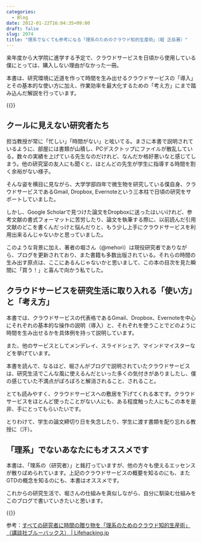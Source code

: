 ```yaml
---
categories:
  - Blog
date: 2012-01-22T16:04:35+09:00
draft: false
slug: 2074
title: "理系でなくても参考になる「理系のためのクラウド知的生産術」（堀 正岳著）"
---
```


来年度から大学院に進学する予定で、クラウドサービスを日頃から使用している僕にとっては、購入しない理由がなかった一冊。

本書は、研究環境に近道を作って時間を生み出せるクラウドサービスの「導入」とその基本的な使い方に加え、作業効率を最大化するための「考え方」にまで踏み込んだ解説を行っています。

{{<amazon id="4062577534" title="理系のためのクラウド知的生産術 (ブルーバックス)" src="http://ecx.images-amazon.com/images/I/51ux85ic62L._SL160_.jpg">}}

## クールに見えない研究者たち

担当教授が常に「忙しい」「時間がない」と呟いてる。まさに本書で説明されているように、部屋には書類が山積し、PCデスクトップにファイルが散乱している。数々の実績を上げている先生なのだけれど、なんだか格好悪いなと感じてしまう。他の研究室の友人にも聞くと、ほとんどの先生が学生に指導する時間を割く余裕がない様子。

そんな姿を横目に見ながら、大学学部四年で微生物を研究している僕自身、クラウドサービスであるGmail, Dropbox, Evernoteという三本柱で日頃の研究をサポートしていました。

しかし、Google Scholarで見つけた論文をDropboxに送ったはいいけれど、参考文献の書式フォーマットに苦労したり、論文を執筆する際に、以前読んだ引用文献のどこを書くんだっけと悩んだりと、もう少し上手にクラウドサービスを利用出来るんじゃないかと思っていました。

このような背景に加え、著者の堀さん（@mehori）は現役研究者でありながら、ブログを更新されており、また書籍も多数出版されている。それらの時間の生み出す原点は、ここにあるんじゃないかと思いまして、この本の目次を見た瞬間に「買う！」と喜んで向かう私でした。

## クラウドサービスを研究生活に取り入れる「使い方」と「考え方」

本書では、クラウドサービスの代表格であるGmail、Dropbox、Evernoteを中心にそれぞれの基本的な操作の説明（導入）と、それぞれを使うことでどのように時間を生み出せるかを具体例を持って説明しています。

また、他のサービスとしてメンデレイ、スライドシェア、マインドマイスターなどを挙げています。

本書を読んで、なるほど、堀さんがブログで説明されていたクラウドサービスは、研究生活でこんな風に使えるんだといった多くの気付きがありましたし、僕の感じていた不満点がぽろぽろと解消されること、されること。

とても読みやすく、クラウドサービスへの敷居を下げてくれる本です。クラウドサービスをほとんど使ったことがない人にも、ある程度触った人にもこの本を是非、手にとってもらいたいです。

とりわけて、学生の論文締切り日を失念したり、学生に渡す書類を配り忘れる教授に（汗）。

## 「理系」でないあなたにもオススメです

本書は、「理系の（研究者）」と銘打っていますが、他の方々も使えるエッセンスが散りばめられています。上記のクラウドサービスの概要を知るのにも、またGTDの概念を知るのにも、本書はオススメです。

これからの研究生活で、堀さんの仕組みを真似しながら、自分に馴染む仕組みをこのブログで書いていきたいと思います。

{{<amazon id="4062577534" title="理系のためのクラウド知的生産術 (ブルーバックス)" src="http://ecx.images-amazon.com/images/I/51ux85ic62L._SL160_.jpg">}}

参考：[すべての研究者に時間の贈り物を「理系のためのクラウド知的生産術」（講談社ブルーバックス） | Lifehacking.jp](http://lifehacking.jp/2012/01/researchers-cloud-hacks/#more-5620)

